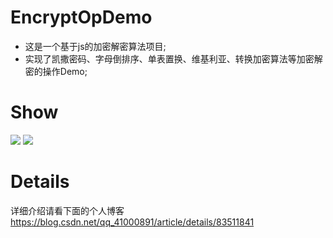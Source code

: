 # EncryptOpDemo
- 这是一个基于js的加密解密算法项目;
- 实现了凯撒密码、字母倒排序、单表置换、维基利亚、转换加密算法等加密解密的操作Demo;

# Show
![](https://typora-1256091168.cos.ap-nanjing.myqcloud.com/docPic/202211190330655.png)
![](https://typora-1256091168.cos.ap-nanjing.myqcloud.com/docPic/202211190332094.png)

# Details
详细介绍请看下面的个人博客
https://blog.csdn.net/qq_41000891/article/details/83511841
